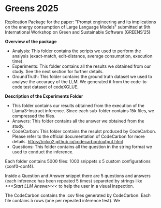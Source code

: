 # Greens 2025
Replication Package for the paper: "Prompt engineering and its implications on the energy consumption of Large Language Models" submitted at 9th International Workshop on Green and Sustainable Software (GREENS’25)

**Overview of the package**
- Analysis: This folder contains the scripts we used to perform the analysis (exact-match, edit-distance, average consumption, execution time).
- Experiments: This folder contains all the results we obtained from our study. See the next section for further details.
- GroundTruth: This folder contains the ground truth dataset we used to analyse the accuracy of the LLM. We generated it from the code-to-code test dataset of codeXGLUE.

**Description of the Experiments Folder**
- This folder contains our results obtained from the execution of the Llama3-Instruct inference. Since each sub-folder contains 15k files, we compressed the files.
- Answers: This folder contains all the answer we obtained from the study.
- CodeCarbon: This folder contains the resulst produced by CodeCarbon. Please refer to the official documentation of CodeCarbon for more details. https://mlco2.github.io/codecarbon/output.html
- Questions: This folder contains all the question in the string format we used to conduct the inference.

Each folder contains 5000 files: 1000 snippets x 5 custom configurations (conf0-conf4).

Inside a Question and Answer snippet there are 5 questions and answers (each inference has been repeated 5 times) separeted by strings like *>>>Start LLM Answer<<<* to help the user in a visual inspection.

The CodeCarbon contains the .csv files generated by CodeCarbon. Each file contains 5 rows (one per repeated inference test). We
